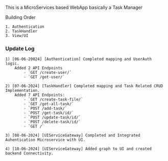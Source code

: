 This is a MicroServices based WebApp basically a Task Manager

Building Order

    1. Authentication
    2. TaskHandler
    3. View/UI


### Update Log
    1) [06-06-20024] [Authentication] Completed mapping and UserAuth logic.
        Added 2 API Endpoints
            - `GET /create-user/`  
            - `GET /get-user/`
            
    2) [07-06-2024] [TaskHandler] Completed mapping and Task Related CRUD Implementation.
        Added 7 API Endpoints:
            - `GET /create-task-file/`  
            - `GET /get-all-task/`  
            - `POST /add-task/`  
            - `POST /get-task/id/`  
            - `POST /update-task/id/`  
            - `POST /delete-task/id/`  
            - `GET /`

    3) [08-06-2024] [UIServiceGateway] Completed and Integrated Auhentication Microservice with UI.

    4) [10-06-2024] [UIServiceGateway] Added graph to UI and created backend Connectivity.

